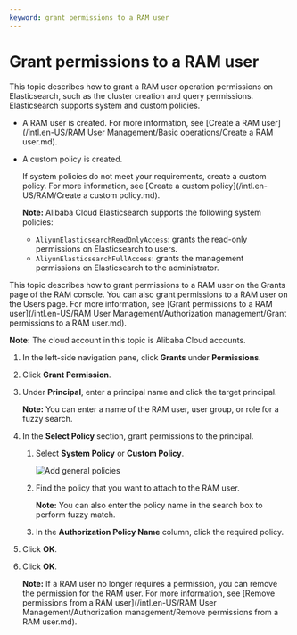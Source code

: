 ```yaml
---
keyword: grant permissions to a RAM user
---
```


# Grant permissions to a RAM user

This topic describes how to grant a RAM user operation permissions on Elasticsearch, such as the cluster creation and query permissions. Elasticsearch supports system and custom policies.

-   A RAM user is created. For more information, see [Create a RAM user](/intl.en-US/RAM User Management/Basic operations/Create a RAM user.md).
-   A custom policy is created.

    If system policies do not meet your requirements, create a custom policy. For more information, see [Create a custom policy](/intl.en-US/RAM/Create a custom policy.md).

    **Note:** Alibaba Cloud Elasticsearch supports the following system policies:

    -   `AliyunElasticsearchReadOnlyAccess`: grants the read-only permissions on Elasticsearch to users.
    -   `AliyunElasticsearchFullAccess`: grants the management permissions on Elasticsearch to the administrator.

This topic describes how to grant permissions to a RAM user on the Grants page of the RAM console. You can also grant permissions to a RAM user on the Users page. For more information, see [Grant permissions to a RAM user](/intl.en-US/RAM User Management/Authorization management/Grant permissions to a RAM user.md).

**Note:** The cloud account in this topic is Alibaba Cloud accounts.

1.  In the left-side navigation pane, click **Grants** under **Permissions**.

2.  Click **Grant Permission**.

3.  Under **Principal**, enter a principal name and click the target principal.

    **Note:** You can enter a name of the RAM user, user group, or role for a fuzzy search.

4.  In the **Select Policy** section, grant permissions to the principal.

    1.  Select **System Policy** or **Custom Policy**.

        ![Add general policies](https://static-aliyun-doc.oss-accelerate.aliyuncs.com/assets/img/en-US/3724309951/p96955.png)

    2.  Find the policy that you want to attach to the RAM user.

        **Note:** You can also enter the policy name in the search box to perform fuzzy match.

    3.  In the **Authorization Policy Name** column, click the required policy.

5.  Click **OK**.

6.  Click **OK**.

    **Note:** If a RAM user no longer requires a permission, you can remove the permission for the RAM user. For more information, see [Remove permissions from a RAM user](/intl.en-US/RAM User Management/Authorization management/Remove permissions from a RAM user.md).


